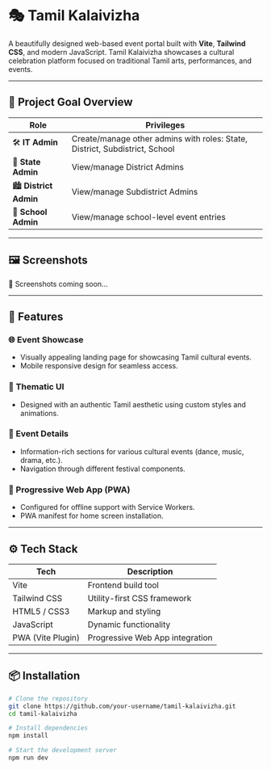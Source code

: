 # 🎭 Tamil Kalaivizha

A beautifully designed web-based event portal built with **Vite**, **Tailwind CSS**, and modern JavaScript. Tamil Kalaivizha showcases a cultural celebration platform focused on traditional Tamil arts, performances, and events.

---

## 🚀 Project Goal Overview

| Role              | Privileges                                                                                   |
|-------------------|----------------------------------------------------------------------------------------------|
| 🛠 **IT Admin**       | Create/manage other admins with roles: State, District, Subdistrict, School                  |
| 🧭 **State Admin**    | View/manage District Admins                                                                |
| 🏙️ **District Admin** | View/manage Subdistrict Admins                                                            |
| 🏫 **School Admin**   | View/manage school-level event entries                                                    |

---

## 🖼️ Screenshots

📸 Screenshots coming soon...

---

## 🚀 Features

### 🌐 Event Showcase
- Visually appealing landing page for showcasing Tamil cultural events.
- Mobile responsive design for seamless access.

### 🎨 Thematic UI
- Designed with an authentic Tamil aesthetic using custom styles and animations.

### 📆 Event Details
- Information-rich sections for various cultural events (dance, music, drama, etc.).
- Navigation through different festival components.

### 📱 Progressive Web App (PWA)
- Configured for offline support with Service Workers.
- PWA manifest for home screen installation.

---

## ⚙️ Tech Stack

| Tech             | Description                    |
|------------------|--------------------------------|
| Vite             | Frontend build tool            |
| Tailwind CSS     | Utility-first CSS framework    |
| HTML5 / CSS3     | Markup and styling             |
| JavaScript       | Dynamic functionality          |
| PWA (Vite Plugin)| Progressive Web App integration|

---

## 📦 Installation

```bash
# Clone the repository
git clone https://github.com/your-username/tamil-kalaivizha.git
cd tamil-kalaivizha

# Install dependencies
npm install

# Start the development server
npm run dev
